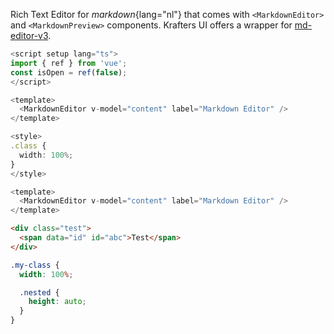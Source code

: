 Rich Text Editor for _markdown_{lang="nl"} that comes with `<MarkdownEditor>` and `<MarkdownPreview>` components. Krafters UI offers a wrapper for [md-editor-v3](https://github.com/imzbf/md-editor-v3).

```ts
<script setup lang="ts">
import { ref } from 'vue';
const isOpen = ref(false);
</script>

<template>
  <MarkdownEditor v-model="content" label="Markdown Editor" />
</template>

<style>
.class {
  width: 100%;
}
</style>
```

```js
<template>
  <MarkdownEditor v-model="content" label="Markdown Editor" />
</template>
```

```html
<div class="test">
  <span data="id" id="abc">Test</span>
</div>
```

```css
.my-class {
  width: 100%;

  .nested {
    height: auto;
  }
}
```
